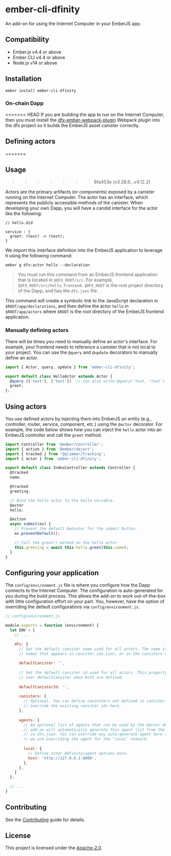 # ember-cli-dfinity

An add-on for using the Internet Computer in your EmberJS app.

## Compatibility

* Ember.js v4.4 or above
* Ember CLI v4.4 or above
* Node.js v14 or above


## Installation

```
ember install ember-cli-dfinity
```

### On-chain Dapp

<<<<<<< HEAD
If you are building the app to run on the Internet Computer, then you must install
the [dfx-ember-webpack-plugin](https://github.com/onehilltech/dfx-ember-webpack-plugin)
Webpack plugin into the dfx project so it builds the EmberJS asset canister correctly.


Defining actors
------------------------------------------------------------------------------
=======
## Usage
>>>>>>> 8fa453e (v3.28.6...v4.12.2)

Actors are the primary artifacts (or components) exposed by a canister running
on the Internet Computer. The actor has an interface, which represents the publicly
accessible methods of the canister. When developing your own Dapp, you will have
a candid interface for the actor like the following:

```motoko
// hello.did

service : {
  greet: (text) -> (text);
}
```

We import this interface definition into the EmberJS application to leverage 
it using the following command: 

    ember g dfx:actor hello --declaration

> You must run this command from an EmberJS frontend application that is located
> in `$DFX_ROOT/src`. For example, `$DFX_ROOT/src/hello_frontend`. `$DFX_ROOT` is
> the root project directory of the Dapp, and has the `dfx.json` file.

This command will create a symbolic link to the JavaScript declaration in 
`$ROOT/app/declarations`, and then define the actor `hello` in `$ROOT/app/actors`
where `$ROOT` is the root directory of the EmberJS frontend application.

### Manually defining actors

There will be times you need to manually define an actor's interface. For example,
your frontend needs to reference a canister that is not local to your project. You
can use the `@query` and `@update` decorators to manually define an actor.

```JavaScript
import { Actor, query, update } from 'ember-cli-dfinity';

export default class HelloActor extends Actor {
  @query (['text'], ['text'])  // can also write @query('text, 'text')
  greet;
};
```

Using actors
------------------------------------------------------------------------------

You use defined actors by injecting them into EmberJS an entity (e.g., controller,
router, service, component, etc.) using the `@actor` decorator. For example, the 
code below shows how you can inject the `hello` actor into an EmberJS controller
and call the `greet` method.

```JavaScript
import Controller from '@ember/controller';
import { action } from '@ember/object';
import { tracked } from '@glimmer/tracking';
import { actor } from 'ember-cli-dfinity';

export default class IndexController extends Controller {
  @tracked
  name;

  @tracked
  greeting;

  // Bind the hello actor to the hello variable.
  @actor
  hello;

  @action
  async submit(ev) {
    // Prevent the default behavior for the submit button.
    ev.preventDefault();

    // Call the greet() method on the hello actor.
    this.greeting = await this.hello.greet(this.name);
  }
}
```

Configuring your application
------------------------------------------------------------------------------

The `config/environment.js` file is where you configure how the Dapp connects to the
Internet Computer. The configuration is auto-generated for you during the build
process. This allows the add-on to work out-of-the-box with little configuration 
effort on your part. You, however, have the option of overriding the default 
configurations via `config/environment.js`.

```javascript
// config/environment.js

module.exports = function (environment) {
  let ENV = {
    // ...

    dfx: {
      // Set the default canister name used for all actors. The name is either one of the
      // names that appears in canister_ids.json, or in the canisters definition below.
      
      defaultCanister: '',
      
      // Set the default canister id used for all actors. This property takes precedence
      // over defaultCanister when both are defined.
      
      defaultCanisterId: '',
      
      canisters: {
        // Optional. You can define caninsters not defined in canister_ids.json, or
        // override the existing canister ids here.
      },
        
      agents: {
        // An optional list of agents that can be used by the @actor decorator. The
        // add-on will automatically generate this agent list from the networks defined
        // in dfx.json. You can override any auto-generate agent here similar to how
        // we are overriding the agent for the `local` network.
        
        local: { 
          // Define other @dfinity/agent options here.
          host: 'http://127.0.0.1:8000', 
        }, 
      }, 
    }
  }; 
   
  // ...
}
```

## Contributing

See the [Contributing](CONTRIBUTING.md) guide for details.


## License

This project is licensed under the [Apache-2.0](LICENSE.md).
